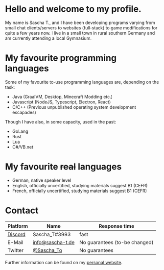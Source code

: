 # Hello and welcome to my profile.
My name is Sascha T., and I have been developing programs varying from small chat clients/servers to websites (full-stack) to game modifications for quite a few years now.
I live in a small town in rural southern Germany and am currently attending a local Gymnasium.

# My favourite programming languages
Some of my favourite to-use programming languages are, depending on the task:
- Java (GraalVM, Desktop, Minecraft Modding etc.)
- Javascript (NodeJS, Typescript, Electron, React)
- C/C++ (Previous unpublished operating system development escapades)

Though I have also, in some capacity, used in the past:
- GoLang
- Rust
- Lua
- C#/VB.net

# My favourite ~~real~~ languages
- German, native speaker level
- English, officially uncertified, studying materials suggest B1 (CEFR)
- French, officially uncertified, studying materials suggest B1 (CEFR)

# Contact
| Platform | Name | Response time |
| --- | --- | --- |
| [Discord](https://discord.gg) | Sascha_T#3993 | fast |
| E-Mail | info@sascha-t.de | No guarantees (to-be changed) |
| Twitter | [@Sascha_To](https://twitter.com/Sascha_To) | No guarantees |

Further information can be found on my [personal website](https://web.sascha-t.de).
